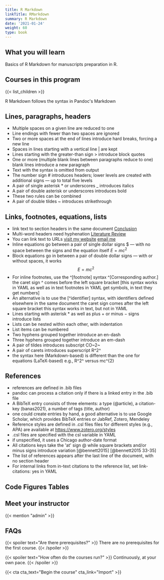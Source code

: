 ```yaml
---
title: R Markdown
linkTitle: RMarkdown
summary: R Markdown
date: '2021-01-24'
weight: 60
type: book
---
```



## What you will learn

Basics of R Markdown for manuscripts preparation in R.

## Courses in this program

{{< list_children >}}

R Markdown follows the syntax in Pandoc's Markdown

## Lines, paragraphs, headers

* Multiple spaces on a given line are reduced to one
* Line endings with fewer than two spaces are ignored
* Two or more spaces at the end of lines introduce hard breaks, forcing a new line
* Spaces in lines starting with a vertical line | are kept
* Lines starting with the greater-than sign > introduce block quotes
* One or more (multiple blank lines between paragraphs reduce to one) blank lines introduce a new paragraph
* Text with the syntax <!--comments --> is omitted from output
* The number sign # introduces headers; lower levels are created with additional signs — up to total five levels
* A pair of single asterisk * or underscores _ introduces italics
* A pair of double asterisk or underscores introduces bold
* These two rules can be combined
* A pair of double tildes ~ introduces strikethrough


## Links, footnotes, equations, lists

* link text to section headers in the same document [Conclusion](#conclusion)
* Multi-word headers need hyphenation [Literature Review](#literature-review)
* You can link text to URLs [visit my website](https://resulumit.com/) [email me](mailto:resuluy@uio.no)
* Inline equations go between a pair of single dollar signs $ — with no space between the signs and the equation itself $E = mc^{2}$
* Block equations go in between a pair of double dollar signs — with or without spaces, it works $$ E = mc^{2}$$
* For inline footnotes, use the ^[footnote] syntax ^[Corresponding author.] the caret sign ^ comes before the left square bracket [this syntax works in YAML as well as in text footnotes in YAML get symbols, in text they get numbers]
* An alternative is to use the [^identifier] syntax, with identifiers defined elsewhere in the same document the caret sign comes after the left square bracket this syntax works in text, but not in YAML
* Lines starting with asterisk * as well as plus + or minus − signs introduce lists
* Lists can be nested within each other, with indentation
* List items can be numbered
* Two hyphens grouped together introduce an en-dash
* Three hyphens grouped together introduce an em-dash
* A pair of tildes introduces subscript CO~2~
* A pair of carets introduces superscript R^2^
* the syntax here (Markdown-based) is different than the one for equations (LaTeX-based) e.g., R^2^ versus mc^{2}

## References

* references are defined in .bib files
* pandoc can process a citation only if there is a linked entry in the .bib file
* A BibTeX entry consists of three elements: a type (@article), a citation-key (banas2021), a number of tags (title, author)
* one could create entries by hand, a good alternative is to use Google Scholar, which provides BibTeX entries or JabRef, Zotero, Mendeley
* Reference styles are defined in .csl files files for different styles (e.g., APA) are available at https://www.zotero.org/styles
* .csl files are specified with the csl variable in YAML
* if unspecified, it uses a Chicago author-date format
* All citations keys take the 'at' sign @ while square brackets and/or minus signs introduce variation [@bennett2015] [@bennett2015 33-35]
* The list of references appears after the last line of the document, with no section header
* For internal links from in-text citations to the reference list, set link-citations: yes in YAML

## Code Figures Tables




## Meet your instructor

{{< mention "admin" >}}

## FAQs

{{< spoiler text="Are there prerequisites?" >}}
There are no prerequisites for the first course.
{{< /spoiler >}}

{{< spoiler text="How often do the courses run?" >}}
Continuously, at your own pace.
{{< /spoiler >}}

{{< cta cta_text="Begin the course" cta_link="Import" >}}


